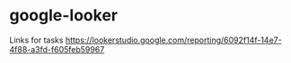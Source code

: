 # google-looker
Links for tasks
https://lookerstudio.google.com/reporting/6092f14f-14e7-4f88-a3fd-f605feb59967
